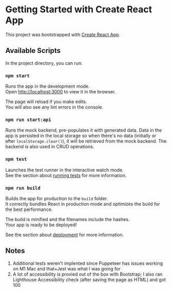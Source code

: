 # Getting Started with Create React App

This project was bootstrapped with [Create React App](https://github.com/facebook/create-react-app).

## Available Scripts

In the project directory, you can run:

### `npm start`

Runs the app in the development mode.\
Open [http://localhost:3000](http://localhost:3000) to view it in the browser.

The page will reload if you make edits.\
You will also see any lint errors in the console.

### `npm run start:api`

Runs the mock backend, pre-populates it with generated data. Data in the app is persisted in the local storage so when
there's no data (initially or after `localStorage.clear()`), it will be retrieved from the mock backend. The backend is
also used in CRUD operations.

### `npm test`

Launches the test runner in the interactive watch mode.\
See the section about [running tests](https://facebook.github.io/create-react-app/docs/running-tests) for more information.

### `npm run build`

Builds the app for production to the `build` folder.\
It correctly bundles React in production mode and optimizes the build for the best performance.

The build is minified and the filenames include the hashes.\
Your app is ready to be deployed!

See the section about [deployment](https://facebook.github.io/create-react-app/docs/deployment) for more information.

## Notes

1. Additional tests weren't implented since Puppeteer has issues working on M1 Mac and that+Jest was what I was going for
2. A lot of accessibility is provied out of the box with Bootstrap; I also ran Lighthouse Accessibility check (after saving the page as HTML) and got 100
